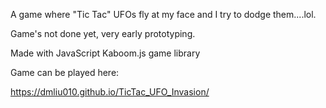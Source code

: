 A game where "Tic Tac" UFOs fly at my face and I try to dodge them....lol.

Game's not done yet, very early prototyping.

Made with JavaScript Kaboom.js game library

Game can be played here:

https://dmliu010.github.io/TicTac_UFO_Invasion/



